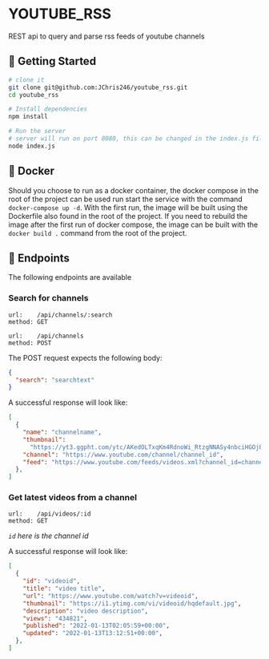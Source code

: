 # YOUTUBE_RSS
REST api to query and parse rss feeds of youtube channels

## 📝 Getting Started

```bash
# clone it
git clone git@github.com:JChris246/youtube_rss.git
cd youtube_rss

# Install dependencies
npm install

# Run the server
# server will run on port 8080, this can be changed in the index.js file (or PORT env var)
node index.js 
```

## 🐋 Docker 

Should you choose to run as a docker container, the docker compose in the root of the project can be used run start the service with the command `docker-compose up -d`. With the first run, the image will be built using the Dockerfile also found in the root of the project. If you need to rebuild the image after the first run of docker compose, the image can be built with the `docker build .` command from the root of the project.

## 🚀 Endpoints
The following endpoints are available

### Search for channels
```http
url:    /api/channels/:search
method: GET
```

```http
url:    /api/channels
method: POST
```

The POST request expects the following body:
```json
{
  "search": "searchtext"
}
```

A successful response will look like:
```json
[
  {
    "name": "channelname",
    "thumbnail":
      "https://yt3.ggpht.com/ytc/AKedOLTxqKm4RdnoWi_RtzgNNASy4nbciHGOj8QReqcOQ=s900-c-k-c0x00ffffff-no-rj",
    "channel": "https://www.youtube.com/channel/channel_id",
    "feed": "https://www.youtube.com/feeds/videos.xml?channel_id=channel_id",
  },
]
```

### Get latest videos from a channel
```http
url:    /api/videos/:id
method: GET
```

*`id` here is the channel id*

A successful response will look like:

```json
[
  {
    "id": "videoid",
    "title": "video title",
    "url": "https://www.youtube.com/watch?v=videoid",
    "thumbnail": "https://i1.ytimg.com/vi/videoid/hqdefault.jpg",
    "description": "video description",
    "views": "434821",
    "published": "2022-01-13T02:05:59+00:00",
    "updated": "2022-01-13T13:12:51+00:00",
  },
]
```

